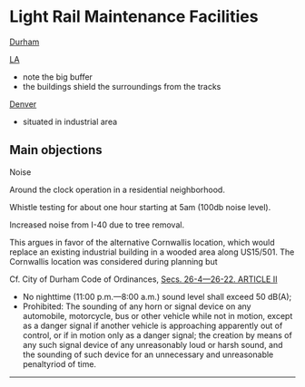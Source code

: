 # Light Rail Maintenance Facilities

[Durham](https://gotriangle.org/lightrail/home/operations-and-maintenance-facility)

[LA](https://www.hdrinc.com/portfolio/exposition-metro-light-rail-line-phase-2-division-14-operations-and-maintenance-facility)

* note the big buffer
* the buildings shield the surroundings from the tracks

[Denver](http://www.rtd-fastracks.com/mf_1)

* situated in industrial area

## Main objections

Noise

Around the clock operation in a residential neighborhood.

Whistle testing for about one hour starting at 5am (100db noise level).

Increased noise from I-40 due to tree removal.

This argues in favor of the alternative Cornwallis location, which would replace an existing industrial building in a wooded area along US15/501. The Cornwallis location was considered during planning but 

Cf. City of Durham Code of Ordinances, [Secs. 26-4—26-22. ARTICLE II](https://library.municode.com/nc/durham/codes/code_of_ordinances?nodeId=PTIICOOR_CH26ENLIVAPO_ARTIINO)

* No nighttime (11:00 p.m.—8:00 a.m.) sound level shall exceed 50 dB(A); 
* Prohibited: The sounding of any horn or signal device on any automobile, motorcycle, bus or other vehicle while not in motion, except as a danger signal if another vehicle is approaching apparently out of control, or if in motion only as a danger signal; the creation by means of any such signal device of any unreasonably loud or harsh sound, and the sounding of such device for an unnecessary and unreasonable penaltyriod of time. 

--------------